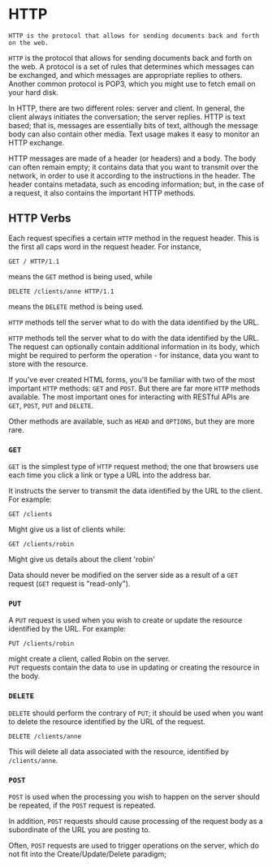 # HTTP

```
HTTP is the protocol that allows for sending documents back and forth on the web.
```

`HTTP` is the protocol that allows for sending documents back and forth on the web. A protocol is a set of rules that determines which messages can be exchanged, and which messages are appropriate replies to others. Another common protocol is POP3, which you might use to fetch email on your hard disk.

In HTTP, there are two different roles: server and client. In general, the client always initiates the conversation; the server replies. HTTP is text based; that is, messages are essentially bits of text, although the message body can also contain other media. Text usage makes it easy to monitor an HTTP exchange.

HTTP messages are made of a header (or headers) and a body. The body can often remain empty; it contains data that you want to transmit over the network, in order to use it according to the instructions in the header. The header contains metadata, such as encoding information; but, in the case of a request, it also contains the important HTTP methods.


## HTTP Verbs

Each request specifies a certain `HTTP` method in the request header. This is the first all caps word in the request header. For instance,

`GET / HTTP/1.1`  

means the `GET` method is being used, while  

`DELETE /clients/anne HTTP/1.1`  

means the `DELETE` method is being used.  


`HTTP` methods tell the server what to do with the data identified by the URL.

`HTTP` methods tell the server what to do with the data identified by the URL. The request can optionally contain additional information in its body, which might be required to perform the operation - for instance, data you want to store with the resource.

If you've ever created HTML forms, you'll be familiar with two of the most important `HTTP` methods: `GET` and `POST`. But there are far more `HTTP` methods available. The most important ones for interacting with RESTful APIs are `GET`, `POST`, `PUT` and `DELETE`.

Other methods are available, such as `HEAD` and `OPTIONS`, but they are more rare.

### `GET`

`GET` is the simplest type of `HTTP` request method; the one that browsers use each time you click a link or type a URL into the address bar.

It instructs the server to transmit the data identified by the URL to the client. For example:

`GET /clients`  

Might give us a list of clients while:

`GET /clients/robin`  

Might give us details about the client 'robin'


Data should never be modified on the server side as a result of a `GET` request (`GET` request is "read-only").

### `PUT`

A `PUT` request is used when you wish to create or update the resource identified by the URL. For example:

`PUT /clients/robin`  

might create a client, called Robin on the server.  
`PUT` requests contain the data to use in updating or creating the resource in the body.

### `DELETE`

`DELETE` should perform the contrary of `PUT`; it should be used when you want to delete the resource identified by the URL of the request.

`DELETE /clients/anne`

This will delete all data associated with the resource, identified by `/clients/anne`.

### `POST`

`POST` is used when the processing you wish to happen on the server should be repeated, if the `POST` request is repeated.  

In addition, `POST` requests should cause processing of the request body as a subordinate of the URL you are posting to.

Often, `POST` requests are used to trigger operations on the server, which do not fit into the Create/Update/Delete paradigm;
